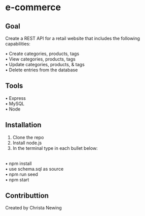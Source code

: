 # e-commerce

## Goal
Create a  REST API for a retail website that includes the following capabilities:

• Create categories, products, tags
</br>
• View categories, products, tags
</br>
• Update categories, products, & tags
</br>
• Delete entries from the database

## Tools
• Express
</br>
• MySQL
</br>
• Node

## Installation
1. Clone the repo
2. Install node.js
3. In the terminal type in each bullet below:
</br>
  • npm install
  </br>
  • use schema.sql as source
  </br>
  • npm run seed
  </br>
  • npm start

## Contributtion

Created by Christa Newing
